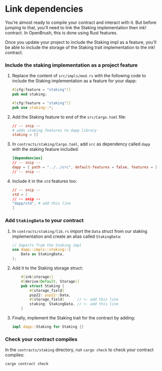 # Link dependencies

You're almost ready to compile your contract and interact with it. But before jumping to that, you'll need to link the Staking implementation then ink! contract. In OpenBrush, this is done using Rust features.

Once you update your project to include the Staking impl as a feature, you'll be able to include the storage of the Staking trait implementation to the ink! contract.

### Include the staking implementation as a project feature

1. Replace the content of `src/impls/mod.rs` with the following code to include the Staking implementation as a feature for your dapp: 

    ```rust
    #[cfg(feature = "staking")]
    pub mod staking;

    #[cfg(feature = "staking")]
    pub use staking::*;
    ```

1. Add the Staking feature to end of the `src/Cargo.toml` file:
    ```toml
    // -- snip --
    # adds staking features to dapp library
    staking = []
    ```

1. In `contracts/staking/Cargo.toml`, add `src` as dependency called `dapp` with the staking feature included:

    ```toml
    [dependencies]
    // -- snip --
    dapp = { path = "../../src", default-features = false, features = ["staking"] }
    // -- snip --
    ```

1. Include it in the `std` features too:
    
    ```toml
    // -- snip --
    std = [
    // -- snip --
    "dapp/std", # add this line
    ]
    ```

### Add `StakingData` to your contract

1. In `contracts/staking/lib.rs` import the `Data` struct from our staking implementation and create an alias called `StakingData`:

    ```rust
    // Imports from the Staking impl
    use dapp::impls::staking::{
        Data as StakingData,
    };
    ```

1. Add it to the Staking storage struct:

    ```rust
        #[ink(storage)]
        #[derive(Default, Storage)]
        pub struct Staking {
            #[storage_field]
            psp22: psp22::Data,
            #[storage_field]      // <- add this line
            staking: StakingData, // <- add this line
        }
    ```

1. Finally, implement the Staking trait for the contract by adding:

    ```rust
    impl dapp::Staking for Staking {}
    ```

### Check your contract compiles 

In the `contracts/staking` directory, run `cargo check` to check your contract compiles:

```bash
cargo contract check
```
